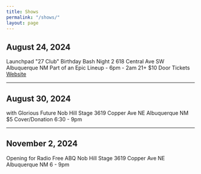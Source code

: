 ```yaml
---
title: Shows
permalink: "/shows/"
layout: page
---
```


## August 24, 2024

Launchpad "27 Club" Birthday Bash Night 2
618 Central Ave SW Albuquerque NM
Part of an Epic Lineup - 6pm - 2am
21+ $10 Door Tickets
[Website](https://launchpadrocks.com/event/435237)

***

## August 30, 2024

with Glorious Future
Nob Hill Stage
3619 Copper Ave NE Albuquerque NM
$5 Cover/Donation
6:30 - 9pm

***

## November 2, 2024

Opening for Radio Free ABQ
Nob Hill Stage
3619 Copper Ave NE Albuquerque NM
6 - 9pm




